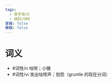 ```yaml
---
tags:
  - 首字母/G
  - 级别/GRE
掌握: false
模糊: false
---
```

# 词义
- #词性/n  咕哝；小猪
- #词性/vi  发出咕哝声；抱怨（gruntle 的现在分词）
